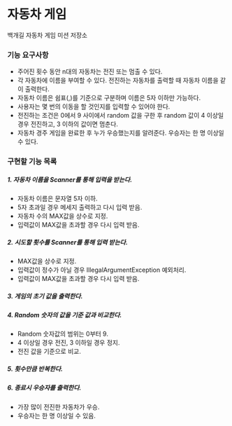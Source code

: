 # 자동차 게임

백개길 자동차 게임 미션 저장소

### 기능 요구사항

- 주어진 횟수 동안 n대의 자동차는 전진 또는 멈출 수 있다.
- 각 자동차에 이름을 부여할 수 있다. 전진하는 자동차를 출력할 때 자동차 이름을 같이 출력한다.
- 자동차 이름은 쉼표(,)를 기준으로 구분하며 이름은 5자 이하만 가능하다.
- 사용자는 몇 번의 이동을 할 것인지를 입력할 수 있어야 한다.
- 전진하는 조건은 0에서 9 사이에서 random 값을 구한 후 random 값이 4 이상일 경우 전진하고, 3 이하의 값이면 멈춘다.
- 자동차 경주 게임을 완료한 후 누가 우승했는지를 알려준다. 우승자는 한 명 이상일 수 있다.

### 구현할 기능 목록
##### 1. 자동차 이름을 Scanner를 통해 입력을 받는다.
   - 자동차 이름은 문자열 5자 이하. 
   - 5자 초과일 경우 메세지 출력하고 다시 입력 받음.
   - 자동차 수의 MAX값을 상수로 지정.
   - 입력값이 MAX값을 초과할 경우 다시 입력 받음.
##### 2. 시도할 횟수를 Scanner를 통해 입력 받는다.
  - MAX값을 상수로 지정. 
  - 입력값이 정수가 아닐 경우 IllegalArgumentException 예외처리.
  - 입력값이 MAX값을 초과할 경우 다시 입력 받음.
##### 3. 게임의 초기 값을 출력한다.
##### 4. Random 숫자의 값을 기준 값과 비교한다.
  - Random 숫자값의 범위는 0부터 9.
  - 4 이상일 경우 전진, 3 이하일 경우 정지.
  - 전진 값을 기준으로 비교.
##### 5. 횟수만큼 반복한다.
##### 6. 종료시 우승자를 출력한다.
  - 가장 많이 전진한 자동차가 우승.
  - 우승자는 한 명 이상일 수 있음. 